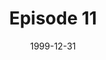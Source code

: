 ---
layout: podcast
title: Episode 11 
number: 11
subtitle: 
summary: 
date: 1999-12-31
location: https://dl.dropboxusercontent.com/s/a5k09wx5rozlk1c/watir_podcast_11.mp3?dl=0
size: 2,786,660
duration: 5:47
---